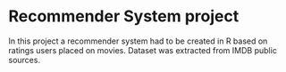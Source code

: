 # Recommender System project

In this project a recommender system had to be created in R based on ratings users placed on movies. Dataset was extracted from IMDB public sources.
